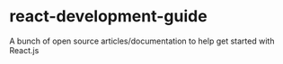 # react-development-guide
A bunch of open source articles/documentation to help get started with React.js
